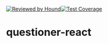 [![Reviewed by Hound](https://img.shields.io/badge/Reviewed_by-Hound-8E64B0.svg)](https://houndci.com)[![Test Coverage](https://api.codeclimate.com/v1/badges/8fb2943f31dfff143a9c/test_coverage)](https://codeclimate.com/github/geekdanitek/questioner-react/test_coverage)
# questioner-react
